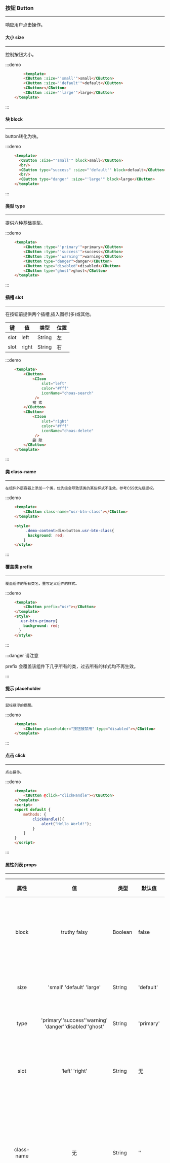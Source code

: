 ### 按钮 Button
---
  <p>响应用户点击操作。</p>

#### 大小 size
---
  <p>控制按钮大小。</p>

:::demo
```html
        <template>
        <CButton :size="'small'">small</CButton>
        <CButton :size="'default'">default</CButton>
        <CButton></CButton>
        <CButton :size="'large'">large</CButton>
    </template>
```
:::

#### 块 block
---
  <p>button转化为块。</p>

:::demo
```html
    <template>
      <CButton :size="'small'" block>small</CButton>
      <br/>
      <CButton type="success" :size="'default'" block>default</CButton>
      <br/>
      <CButton type="danger" :size="'large'" block>large</CButton>
    </template> 
```
:::

#### 类型 type 
---
  <p>提供六种基础类型。</p>

:::demo
```html
    <template>
        <CButton :type="'primary'">primary</CButton>
        <CButton :type="'success'">success</CButton>
        <CButton :type="'warning'">warning</CButton>
        <CButton type="danger">danger</CButton>
        <CButton type="disabled">disabled</CButton>
        <CButton type="ghost">ghost</CButton>
    </template> 
```
:::

#### 插槽 slot
---
  <p>在按钮前提供两个插槽,插入图标(多)或其他。</p>

  |键|值|类型|位置|
  |-|-|-|-|
  | slot|left|String|左|
  | slot|right|String|右|

:::demo
```html
    <template>
        <CButton>
            <CIcon
                slot="left"
                color="#fff"
                iconName="choas-search"
             />
            搜 索
        </CButton>
        <CButton>
            <CIcon
                slot="right"
                color="#fff"
                iconName="choas-delete"
             />
            删 除
        </CButton>
    </template>
```
:::

#### 类 class-name
---
  <small>
    在组件外层容器上添加一个类，优先级会导致该类的某些样式不生效，参考CSS优先级提权。
  </small>

:::demo
```html
    <template>
        <CButton class-name="usr-btn-class"></CButton>
    </template>
    
    <style>
         .demo-content>div>button.usr-btn-class{
          background: red;
        }
    </style>
```
:::

#### 覆盖类 prefix
---
  <small>
    覆盖组件的所有类名，重写定义组件的样式。
  </small>

:::demo
```html
    <template>
        <CButton prefix="usr"></CButton>
    </template>
    <style>
      .usr-btn-primary{
        background: red;
      }
    </style>
```
:::

:::danger  请注意
  <p>
    prefix 会覆盖该组件下几乎所有的类，过去所有的样式均不再生效。
  </p>   
:::

#### 提示 placeholder
---
  <small>
    鼠标悬浮的提醒。
  </small>

:::demo
```html
    <template>
        <CButton placeholder="按钮被禁用" type="disabled"></CButton>
    </template>
```
:::

#### 点击 click
---
  <small>
    点击操作。
  </small>

:::demo
```html
    <template>
        <CButton @click="clickHandle"></CButton>
    </template>
    <script>
    export default {
        methods: {
            clickHandle(){
                alert("Hello World!");
            }
        }
    }
    </script>
```
:::

#### 属性列表 props
---
  |属性|值|类型|默认值|说明|
  |:-:|:---:|---|---|:---|
  |block|truthy falsy|Boolean|false|是否将按钮转化为块|
  |size|'small' 'default' 'large'| String | 'default'|按钮内边距|
  |type|'primary''success''warning'<br/>'danger''disabled''ghost'| String| 'primary'|按钮样式|
  |slot|'left' 'right'| String | 无 |插入左/右图标插槽|
  |class-name|无|String|''|组件最外层添加一个新的类名|
  |prefix|无|String|无|是否在该组件所有类前加前缀|
  |placeholder|无|String|无|提供一个悬停时的说明文字|
  |click|()=>{}|Function|无|点击|

#### 问答 QAQ
---
  <small>
    <ul>
      <li><b>Q:</b> 圆形图标？</li>
      <li><b>A:</b> 暂未提供圆形图标。</li>
    </ul>
  </small>

#### 归类 Answer
---
  <small>
    <ul>
      <li><b>Q:</b></li>
    </ul>
  </small>
